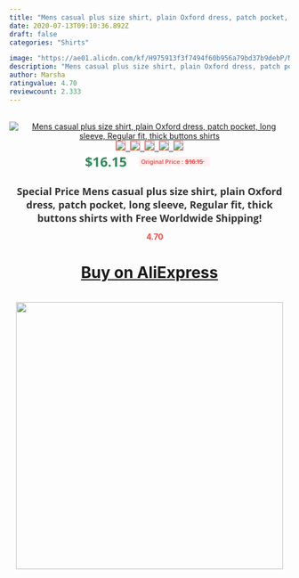 ```yaml
---
title: "Mens casual plus size shirt, plain Oxford dress, patch pocket, long sleeve, Regular fit, thick buttons shirts"
date: 2020-07-13T09:10:36.892Z
draft: false
categories: "Shirts"

image: "https://ae01.alicdn.com/kf/H975913f3f7494f60b956a79bd37b9debP/Mens-casual-plus-size-shirt-plain-Oxford-dress-patch-pocket-long-sleeve-Regular-fit-thick-buttons.jpg"
description: "Mens casual plus size shirt, plain Oxford dress, patch pocket, long sleeve, Regular fit, thick buttons shirts"
author: Marsha
ratingvalue: 4.70
reviewcount: 2.333
---
```

<br>
<div style="text-align: center;">
<a href="https://s.click.aliexpress.com/e/_9zZ3RR" target="_blank" rel="nofollow noopener noreferrer"><img alt="Mens casual plus size shirt, plain Oxford dress, patch pocket, long sleeve, Regular fit, thick buttons shirts" class="magnifier-image" src="https://ae01.alicdn.com/kf/H975913f3f7494f60b956a79bd37b9debP/Mens-casual-plus-size-shirt-plain-Oxford-dress-patch-pocket-long-sleeve-Regular-fit-thick-buttons.jpg_640x640.jpg">
<br>
<img style="border:1px solid salmon" src="https://ae01.alicdn.com/kf/H975913f3f7494f60b956a79bd37b9debP/Mens-casual-plus-size-shirt-plain-Oxford-dress-patch-pocket-long-sleeve-Regular-fit-thick-buttons.jpg_120x120.jpg">&nbsp;&nbsp;<img style="border:1px solid salmon" src="https://ae01.alicdn.com/kf/H8a2b925ccfa7424daa5717f785e3eb634/Mens-casual-plus-size-shirt-plain-Oxford-dress-patch-pocket-long-sleeve-Regular-fit-thick-buttons.jpg_120x120.jpg">&nbsp;&nbsp;<img style="border:1px solid salmon" src="https://ae01.alicdn.com/kf/Hea9bf43f4da04b7488ab11aba58ea7c05/Mens-casual-plus-size-shirt-plain-Oxford-dress-patch-pocket-long-sleeve-Regular-fit-thick-buttons.jpg_120x120.jpg">&nbsp;&nbsp;<img style="border:1px solid salmon" src="https://ae01.alicdn.com/kf/Hed9abf771bfc493892b8ea3f95f20c34S/Mens-casual-plus-size-shirt-plain-Oxford-dress-patch-pocket-long-sleeve-Regular-fit-thick-buttons.jpg_120x120.jpg">&nbsp;&nbsp;<img style="border:1px solid salmon" src="https://ae01.alicdn.com/kf/Ha176749d97d14e50ba1ab13eba86cfffy/Mens-casual-plus-size-shirt-plain-Oxford-dress-patch-pocket-long-sleeve-Regular-fit-thick-buttons.jpg_120x120.jpg"></a></div><br0>
<div style="text-align: center;"><span style="background-color: white; border: 0px; box-sizing: border-box; color: seagreen; display: inline-block; font-family: &quot;open sans&quot; , &quot;arial&quot; , &quot;helvetica&quot; , sans-serif , &quot;heiti&quot;; font-size: 24px; font-stretch: inherit; font-weight: 700; line-height: inherit; margin: 0px 10px 0px 0px; padding: 0px; vertical-align: middle;">$16.15 </span>
<span style="background: rgb(255 , 241 , 241); border-radius: 3px; border: 0px; box-sizing: border-box; color: #ff4747; display: inline-block; font-family: inherit; font-size: 12px; font-stretch: inherit; font-style: inherit; font-variant: inherit; font-weight: 600; line-height: inherit; margin: 0px; padding: 2px 5px; transform: scale(0.9); vertical-align: middle;">Original Price : <b style="text-decoration: line-through;">$16.15 </b> &nbsp;&nbsp;</span></div>
<h1 style="color: #333333; display: inline-block; font-family: &quot;open sans&quot; , &quot;arial&quot; , &quot;helvetica&quot; , sans-serif , &quot;heiti&quot;; font-size: 18px; font-stretch: inherit; font-weight: 700; text-align: center;">Special Price Mens casual plus size shirt, plain Oxford dress, patch pocket, long sleeve, Regular fit, thick buttons shirts with Free Worldwide Shipping!</h1>
<div style="color: #ff4747; text-align: center;">
<img src="https://4.bp.blogspot.com/-M0ZcTcb-5uY/XleCXlxnR4I/AAAAAAAAAEc/OrjgMkXV1oMQFaCRZj5HQwOCBcu3w1FegCPcBGAYYCw/s1600/star.png" style="height: 15px;">&nbsp;<b>4.70</b></div>
<div class="button_cont" align="center"><a class="buynow_a" href="https://s.click.aliexpress.com/e/_9zZ3RR" target="_blank" rel="nofollow noopener noreferrer"><H1>Buy on AliExpress</H1></a></div><br>
<div class="separator" style="clear: both; text-align: center;">
<img src="https://lh3.googleusercontent.com/-pTy5HemUv9M/XlePHvY0dAI/AAAAAAAAAE4/0nX5iRUoIWY8eMW9Dpxeirr157OZliDIgCLcBGAsYHQ/s1600/badge.gif" width="480">
</div>
